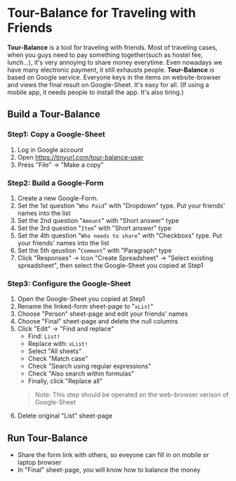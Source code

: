 # Tour-Balance for Traveling with Friends
**Tour-Balance** is a tool for traveling with friends. Most of traveling cases, when you guys need to pay something together(such as hostel fee, lunch...), it's very annoying to share money everytime. Even nowadays we have many electronic payment, it still exhausts people. **Tour-Balance** is based on Google service. Everyone keys in the items on website-browser and views the final result on Google-Sheet. It's easy for all. (If using a mobile app, it needs people to install the app. It's also tiring.)

## Build a Tour-Balance

### Step1: Copy a Google-Sheet
1. Log in Google account
2. Open https://tinyurl.com/tour-balance-user
3. Press "File" -> "Make a copy"

### Step2: Build a Google-Form
1. Create a new Google-Form.
2. Set the 1st question "`Who Paid`" with "Dropdown" type. Put your friends' names into the list
3. Set the 2nd question "`Amount`" with "Short answer" type
4. Set the 3rd question "`Item`" with "Short answer" type
5. Set the 4th question "`Who needs to share`" with "Checkboxs" type. Put your friends' names into the list
6. Set the 5th qeustion "`Comment`" with "Paragraph" type
7. Click "Responses" -> Icon "Create Spreadsheet" -> "Select existing spreadsheet", then select the Google-Sheet you copied at Step1

### Step3: Configure the Google-Sheet
1. Open the Google-Sheet you copied at Step1
2. Rename the linked-form sheet-page to "`xList`"
3. Choose "Person" sheet-page and edit your friends' names
4. Choose "Final" sheet-page and delete the null columns
5. Click "Edit" -> "Find and replace"
    * Find: `List!`
    * Replace with: `xList!`
    * Select "All sheets"
    * Check "Match case"
    * Check "Search using regular expressions"
    * Check "Also search within formulas"
    * Finally, click "Replace all"
    > Note: This step should be operated on the web-browser verison of Google-Sheet
6. Delete original "List" sheet-page

## Run Tour-Balance
* Share the form link with others, so eveyone can fill in on mobile or laptop browser
* In "Final" sheet-page, you will know how to balance the money
